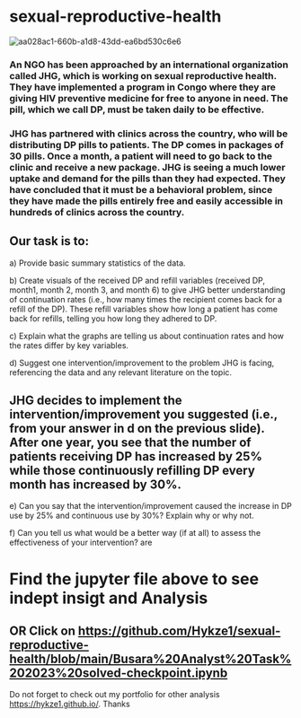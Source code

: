 # sexual-reproductive-health

![aa028ac1-660b-a1d8-43dd-ea6bd530c6e6](https://github.com/Hykze1/sexual-reproductive-health./assets/100960483/17df01be-76ef-41a4-ae8f-65501b6511b9)

### An NGO  has been approached by an international organization called JHG, which is working on sexual reproductive health. They have implemented a program in Congo where they are giving HIV preventive medicine for free to anyone in need. The pill, which we call DP, must be taken daily to be effective. 

### JHG has partnered with clinics across the country, who will be distributing DP pills to patients. The DP comes in packages of 30 pills. Once a month, a patient will need to go back to the clinic and receive a new package. JHG is seeing a much lower uptake and demand for the pills than they had expected. They have concluded that it must be a behavioral problem, since they have made the pills entirely free and easily accessible in hundreds of clinics across the country.

## Our task is to:

a) Provide basic summary statistics of the data. 

b) Create visuals of the received DP and refill variables (received DP, month1, month 2, month 3, and month 6) to give JHG better understanding of continuation rates (i.e., how many times the recipient comes back for a refill of the DP). These refill variables show how long a patient has come back for refills, telling you how long they adhered to DP.

c) Explain what the graphs are telling us about continuation rates and how the rates differ by key variables. 

d) Suggest one intervention/improvement to the problem JHG is facing, referencing the data and any relevant literature on the topic. 

## JHG decides to implement the intervention/improvement you suggested (i.e., from your answer in d on the previous slide). After one year, you see that the number of patients receiving DP has increased by 25% while those continuously refilling DP every month has increased by 30%.

e) Can you say that the intervention/improvement caused the increase in DP use by 25% and continuous use by 30%? Explain why or why not. 

f) Can you tell us what would be a better way (if at all) to assess the effectiveness of your intervention? 
are
# Find the jupyter file above to see indept insigt and Analysis 
## OR Click on https://github.com/Hykze1/sexual-reproductive-health/blob/main/Busara%20Analyst%20Task%202023%20solved-checkpoint.ipynb

Do not forget to check out my portfolio for other analysis https://hykze1.github.io/. Thanks 



